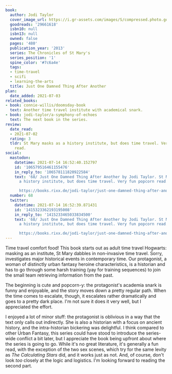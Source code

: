 ```yaml
---
book:
  author: Jodi Taylor
  cover_image_url: https://i.gr-assets.com/images/S/compressed.photo.goodreads.com/books/1459230212l/29661618._SX318_.jpg
  goodreads: '29661618'
  isbn10: null
  isbn13: null
  owned: false
  pages: '480'
  publication_year: '2013'
  series: The Chronicles of St Mary's
  series_position: '1'
  spine_color: '#7c6a4e'
  tags:
  - time-travel
  - scifi
  - learning-the-arts
  title: Just One Damned Thing After Another
plan:
  date_added: 2021-07-03
related_books:
- book: connie-willis/doomsday-book
  text: Another time travel institute with academical snark.
- book: jodi-taylor/a-symphony-of-echoes
  text: The next book in the series.
review:
  date_read:
  - 2021-07-02
  rating: 3
  tldr: St Mary masks as a history institute, but does time travel. Very fun popcorn
    read.
social:
  mastodon:
    datetime: 2021-07-14 16:52:40.152797
    id: '106579516461155476'
    in_reply_to: '106578111820922584'
    text: '68/ Just One Damned Thing After Another by Jodi Taylor. St Mary masks as
      a history institute, but does time travel. Very fun popcorn read.

      https://books.rixx.de/jodi-taylor/just-one-damned-thing-after-another/ #rixxReads'
  number: 68
  twitter:
    datetime: 2021-07-14 16:52:39.871431
    id: '1415323362193195008'
    in_reply_to: '1415233465033834500'
    text: '68/ Just One Damned Thing After Another by Jodi Taylor. St Mary masks as
      a history institute, but does time travel. Very fun popcorn read.

      https://books.rixx.de/jodi-taylor/just-one-damned-thing-after-another/'
---
```


Time travel comfort food! This book starts out as adult time travel Hogwarts: masking as an institute, St Mary dabbles
in non-invasive time travel. Sorry, investigates major historical events in contemporary time. Our protagonist, a woman
of distinctly urban fantasy heroine characteristics, is a historian and has to go through some harsh training (yay for
training sequences) to join the small team retrieving information from the past.

The beginning is cute and popcorn-y: the protagonist's academia snark is funny and enjoyable, and the story moves down a
pretty regular path. When the time comes to escalate, though, it escalates rather dramatically and goes to a pretty dark
place. I'm not sure it does it very well, but I appreciated the effort.

I enjoyed a lot of minor stuff: the protagonist is oblivious in a way that the text only calls out indirectly. She is
also a historian with a focus on ancient history, and the intra-historian bickering was delightful. I think compared to
other Urban Fantasy, this series could have stood to introduce the series-wide conflict a bit later, but I appreciate
the book being upfront about where the series is going to go. While it's no great literature, it's generally a fun read,
with the exception of the two sex scenes, which try for the same levity as *The Calculating Stars* did, and it works
just as not. And, of course, don't look *too* closely at the logic and logistics. I'm looking forward to reading the
second part.
